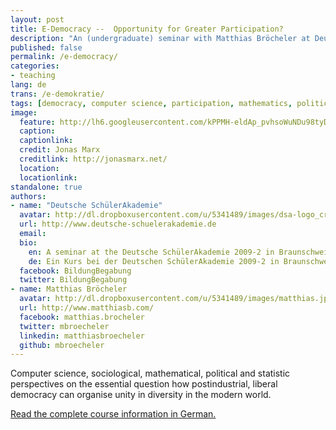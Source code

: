 ```yaml
---
layout: post
title: E-Democracy --  Opportunity for Greater Participation?
description: "An (undergraduate) seminar with Matthias Bröcheler at Deutschen SchülerAkademie 2009-2 in Braunschweig, Germany"
published: false
permalink: /e-democracy/
categories:
- teaching
lang: de
trans: /e-demokratie/
tags: [democracy, computer science, participation, mathematics, political science, statistics, behavioral economics, psychology, game theory]
image:
  feature: http://lh6.googleusercontent.com/kPPMH-eldAp_pvhsoWuNDu98tyDbnCt4YrqCxsy1ABjH=w884-h246-no
  caption: 
  captionlink: 
  credit: Jonas Marx
  creditlink: http://jonasmarx.net/
  location: 
  locationlink:
standalone: true
authors:
- name: "Deutsche SchülerAkademie"
  avatar: http://dl.dropboxusercontent.com/u/5341489/images/dsa-logo_crop.jpg
  url: http://www.deutsche-schuelerakademie.de
  email: 
  bio:
    en: A seminar at the Deutsche SchülerAkademie 2009-2 in Braunschweig
    de: Ein Kurs bei der Deutschen SchülerAkademie 2009-2 in Braunschweig
  facebook: BildungBegabung
  twitter: BildungBegabung
- name: Matthias Bröcheler
  avatar: http://dl.dropboxusercontent.com/u/5341489/images/matthias.jpg
  url: http://www.matthiasb.com/
  facebook: matthias.brocheler
  twitter: mbroecheler
  linkedin: matthiasbroecheler
  github: mbroecheler
---
```


Computer science, sociological, mathematical, political and statistic perspectives on the essential question how postindustrial, liberal democracy can organise unity in diversity in the modern world.

<div markdown="0">
<a href="/e-demokratie/" class="btn">Read the complete course information in German.</a>
</div>